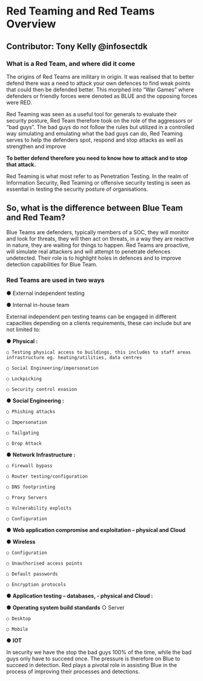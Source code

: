 # Red Teaming and Red Teams Overview

## Contributor: Tony Kelly @infosectdk

### What is a Red Team, and where did it come

The origins of Red Teams are military in origin. It was realised that to better defend there was a
need to attack your own defences to find weak points that could then be defended better. This
morphed into “War Games” where defenders or friendly forces were denoted as BLUE and the
opposing forces were RED.

Red Teaming was seen as a useful tool for generals to evaluate their security posture, Red Team
therefore took on the role of the aggressors or “bad guys”. The bad guys do not follow the rules
but utilized in a controlled way simulating and emulating what the bad guys can do, Red
Teaming serves to help the defenders spot, respond and stop attacks as well as strengthen and
improve

**To better defend therefore you need to know how to attack and to stop that attack.**


Red Teaming is what most refer to as Penetration Testing. In the realm of Information Security,
Red Teaming or offensive security testing is seen as essential in testing the security posture of
organisations.

## **So, what is the difference between Blue Team and Red Team?**

Blue Teams are defenders, typically members of a SOC, they will monitor and look for threats,
they will then act on threats, in a way they are reactive in nature, they are waiting for things to
happen.
Red Teams are proactive, will simulate real attackers and will attempt to penetrate defences
undetected. Their role is to highlight holes in defences and to improve detection capabilities for
Blue Team.

### Red Teams are used in two ways

● External independent testing

● Internal in-house team

External independent pen testing teams can be engaged in different capacities depending on a clients requirements, these can include but are not limited to:

● **Physical :**

    ○ Testing physical access to buildings, this includes to staff areas  infrastructure eg. heating/utilities, data centres

    ○ Social Engineering/impersonation

    ○ Lockpicking

    ○ Security control evasion

● **Social Engineering :**

    ○ Phishing attacks

    ○ Impersonation

    ○ Tailgating

    ○ Drop Attack

● **Network Infrastructure :**

    ○ Firewall bypass

    ○ Router testing/configuration

    ○ DNS footprinting

    ○ Proxy Servers

    ○ Vulnerability exploits

    ○ Configuration

● **Web application compromise and exploitation – physical and Cloud**

● **Wireless**

    ○ Configuration

    ○ Unauthorised access points

    ○ Default passwords

    ○ Encryption protocols

● **Application testing – databases, - physical and Cloud :**

● **Operating system build standards**
    ○ Server

    ○ Desktop

    ○ Mobile
● **IOT**

In security we have the stop the bad guys 100% of the time, while the bad guys only have to
succeed once. The pressure is therefore on Blue to succeed in detection. Red plays a pivotal role
in assisting Blue in the process of improving their processes and detections.